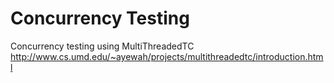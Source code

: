 # Concurrency Testing
Concurrency testing using MultiThreadedTC
http://www.cs.umd.edu/~ayewah/projects/multithreadedtc/introduction.html

